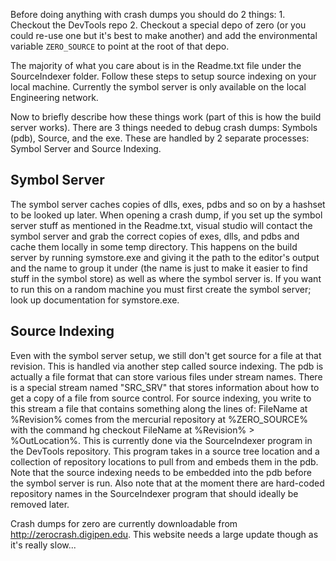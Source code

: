 
Before doing anything with crash dumps you should do 2 things:
	1. Checkout the DevTools repo
	2. Checkout a special depo of zero (or you could re-use one but it's best to make another) and add the environmental variable `ZERO_SOURCE` to point at the root of that depo.
	
The majority of what you care about is in the Readme.txt file under the SourceIndexer folder. Follow these steps to setup source indexing on your local machine. Currently the symbol server is only available on the local Engineering network.



Now to briefly describe how these things work (part of this is how the build server works). There are 3 things needed to debug crash dumps:	Symbols (pdb), Source, and the exe. These are handled by 2 separate processes: Symbol Server and Source Indexing.

Symbol Server
-------------
The symbol server caches copies of dlls, exes, pdbs and so on by a hashset to be looked up later. When opening a crash dump, if you set up the symbol server stuff as mentioned in the Readme.txt, visual studio will contact the symbol server and grab the correct copies of exes, dlls, and pdbs and cache them locally in some temp directory. This happens on the build server by running symstore.exe and giving it the path to the editor's output and the name to group it under (the name is just to make it easier to find stuff in the symbol store) as well as where the symbol server is. If you want to run this on a random machine you must first create the symbol server; look up documentation for symstore.exe.

Source Indexing
---------------
Even with the symbol server setup, we still don't get source for a file at that revision. This is handled via another step called source indexing. The pdb is actually a file format that can store various files under stream names. There is a special stream named "SRC_SRV" that stores information about how to get a copy of a file from source control. For source indexing, you write to this stream a file that contains something along the lines of: FileName at %Revision% comes from the mercurial repository at %ZERO_SOURCE% with the command hg checkout FileName at %Revision% > %OutLocation%. This is currently done via the SourceIndexer program in the DevTools repository. This program takes in a source tree location and a collection of repository locations to pull from and embeds them in the pdb. Note that the source indexing needs to be embedded into the pdb before the symbol server is run. Also note that at the moment there are hard-coded repository names in the SourceIndexer program that should ideally be removed later.

Crash dumps for zero are currently downloadable from http://zerocrash.digipen.edu. This website needs a large update though as it's really slow... 

 